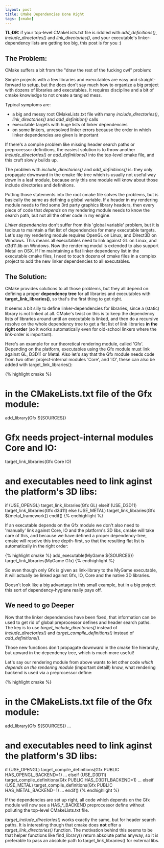 ```yaml
---
layout: post
title: CMake Dependencies Done Right
tags: [cmake]
---
```


**TL;DR:** if your top-level CMakeLists.txt file is riddled with *add\_definitions()*,
*include\_directories()* and *link\_directories()*, and your
executable's linker-dependency lists are getting too big, this post is for you :)

## The Problem:

CMake suffers a bit from the "draw the rest of the fucking owl" problem: 

Simple projects with a few libraries and executables are easy and
straight-forward to setup, but the docs don't say much how to organize a big project
with dozens of libraries and executables. It requires discipline
and a bit of cmake knowledge to not create a tangled mess.

Typical symptoms are:

- a big and messy root CMakeLists.txt file with many *include\_directories()*,
*link\_directories()* and *add\_definition()* calls 
- executable targets with huge lists of linker dependencies
- on some linkers, unresolved linker errors because the order in which
linker dependencies are given is important

If there's a compile problem like missing header search paths or
preprocessor definitions, the easiest solution is to throw another 
*include\_directories()* or *add_definitions()* into the top-level cmake file,
and this cruft slowly builds up.

The problem with *include\_directories()* and *add\_definitions()* is: they only
propagate downward in the cmake file tree which is usually not useful way down in
a leaf module, because only this one module will know about those include
directories and definitions.

Putting those statements into the root cmake file solves the problems, but is
basically the same as defining a global variable. If a header in my rendering
module needs to find some 3rd party graphics library headers, then every piece
of code that *depends* on my rendering module needs to know the search path,
but not all the other code in my engine.

*Linker dependencies* don't suffer from this 'global variable' problem, but it
is tedious to maintain a flat list of dependencies for many executable targets.
Let's say my rendering module requires OpenGL on Linux, and Direct3D on
Windows. This means all executables need to link against GL on Linux, and
d3d11.lib on Windows. Now the rendering modul is extended to also support Metal
on OSX. If I'm maintaining a flat linker dependency list in the executable
cmake files, I need to touch dozens of cmake files in a complex project to add
the new linker dependencies to all executables.

## The Solution:

CMake provides solutions to all those problems, but they
all depend on defining a proper **dependency tree** for all libraries and
executables with **target\_link\_libraries()**, so that's the first thing 
to get right.

It seems a bit silly to define linker-dependencies for libraries, since
a (static) library is not linked at all. CMake's twist on this is to keep 
the dependency lists of libraries around until an executable is linked, 
and then do a recursive resolve on the whole dependency tree
to get a flat list of link libraries **in the right order** (so it works 
automatically even for old-school linkers where the link-order is important).

Here's an example for our theoretical rendering module, called 'Gfx'. Depending
on the platform, executables using the Gfx module must link against GL, D3D11
or Metal. Also let's say that the Gfx module needs code from two other 
project-internal modules 'Core', and 'IO', these can also be added with
target\_link\_libraries():

{% highlight cmake %}
# in the CMakeLists.txt file of the Gfx module:
add_library(Gfx ${SOURCES})

# Gfx needs project-internal modules Core and IO:
target_link_libraries(Gfx Core IO)

# and executables need to link aginst the platform's 3D libs:
if (USE_OPENGL)
    target_link_libraries(Gfx GL)
elseif (USE_D3D11)
    target_link_libraries(Gfx d3d11)
else (USE_METAL)
    target_link_libraries(Gfx ${metal_framework})
endif()
{% endhighlight %}

If an executable depends on the Gfx module we don't also need to 'manually'
link against Core, IO and the platform's 3D libs, cmake will take care of this,
and because we have defined a proper dependency-tree, cmake will resolve this
tree depth-first, so that the resulting flat list is automatically in the right
order:

{% highlight cmake %}
add_executable(MyGame ${SOURCES})
target_link_libraries(MyGame Gfx)
{% endhighlight %}

So even though only Gfx is given as link-library to the MyGame executable,
it will actually be linked against Gfx, IO, Core and the native 3D libraries.

Doesn't look like a big advantage in this small example, but in a big project
this sort of dependency-hygiene really pays off.

## We need to go Deeper

Now that the linker dependencies have been fixed, that information can be used
to get rid of global preprocessor defines and header search paths. The key is to
use *target_include_directories()* instead of *include_directories()* and
*target_compile_definitions()* instead of *add_definitions()*.

Those new functions don't propagate downward in the cmake file hierarchy, but
upward in the dependency tree, which is much more useful!

Let's say our rendering module from above wants to let other code *which 
depends on the rendering module* (important detail!) know, what
rendering backend is used via a preprocessor define:

{% highlight cmake %}
# in the CMakeLists.txt file of the Gfx module:
add_library(Gfx ${SOURCES})
...
# and executables need to link aginst the platform's 3D libs:
if (USE_OPENGL)
    target_compile_definitions(Gfx PUBLIC HAS_OPENGL_BACKEND=1)
    ...
elseif (USE_D3D11)
    target_compile_definitions(Gfx PUBLIC HAS_D3D11_BACKEND=1)
    ...
elseif (USE_METAL)
    target_compile_definitions(Gfx PUBLIC HAS_METAL_BACKEND=1)
    ...
endif()
{% endhighlight %}

If the dependencies are set up right, all code which depends on the
Gfx module will now see a HAS\_\*\_BACKEND preprocessor define without
polluting the top-level CMakeLists.txt file.

*target\_include\_directories()* works exactly the same, but for header
search paths. It is interesting though that cmake does **not** offer
a *target\_link\_directories()* function. The motivation behind this seems
to be that helper functions like find\_library() return absolute paths
anyway, so it is preferable to pass an absolute path to
target\_link\_libraries() for external libs.

